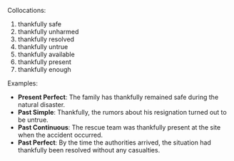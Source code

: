 Collocations:
1. thankfully safe
2. thankfully unharmed
3. thankfully resolved
4. thankfully untrue
5. thankfully available
6. thankfully present
7. thankfully enough

Examples:
- **Present Perfect**: The family has thankfully remained safe during the natural disaster.
- **Past Simple**: Thankfully, the rumors about his resignation turned out to be untrue.
- **Past Continuous**: The rescue team was thankfully present at the site when the accident occurred.
- **Past Perfect**: By the time the authorities arrived, the situation had thankfully been resolved without any casualties.